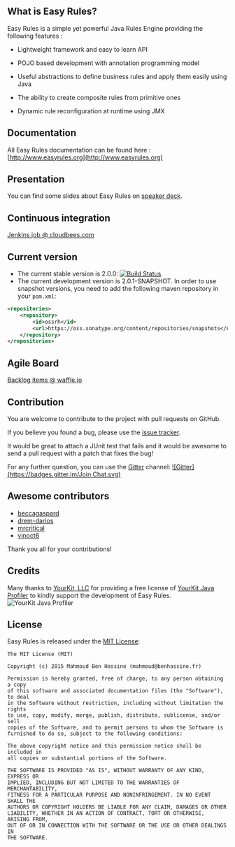 ## What is Easy Rules?

Easy Rules is a simple yet powerful Java Rules Engine providing the following features :

 * Lightweight framework and easy to learn API

 * POJO based development with annotation programming model

 * Useful abstractions to define business rules and apply them easily using Java

 * The ability to create composite rules from primitive ones

 * Dynamic rule reconfiguration at runtime using JMX

## Documentation

All Easy Rules documentation can be found here : [http://www.easyrules.org](http://www.easyrules.org)

## Presentation

You can find some slides about Easy Rules on [speaker deck](https://speakerdeck.com/benas/easy-rules).

## Continuous integration
[Jenkins job @ cloudbees.com](https://buildhive.cloudbees.com/job/benas/job/easy-rules/)

## Current version

* The current stable version is 2.0.0: [![Build Status](https://buildhive.cloudbees.com/job/benas/job/easy-rules/badge/icon)](https://buildhive.cloudbees.com/job/benas/job/easy-rules/)
* The current development version is 2.0.1-SNAPSHOT. In order to use snapshot versions, you need to add the following maven repository in your `pom.xml`:

```xml
<repositories>
    <repository>
        <id>ossrh</id>
        <url>https://oss.sonatype.org/content/repositories/snapshots</url>
    </repository>
</repositories>
```

## Agile Board
[Backlog items @ waffle.io](https://waffle.io/benas/easy-rules)

## Contribution

You are welcome to contribute to the project with pull requests on GitHub.

If you believe you found a bug, please use the [issue tracker](https://github.com/benas/easy-rules/issues).

It would be great to attach a JUnit test that fails and it would be awesome to send a pull request with a patch that fixes the bug!

For any further question, you can use the [Gitter](https://gitter.im/benas/easy-rules) channel: [![Gitter](https://badges.gitter.im/Join Chat.svg)](https://gitter.im/benas/easy-rules?utm_source=badge&utm_medium=badge&utm_campaign=pr-badge&utm_content=badge)

## Awesome contributors

* [beccagaspard](https://github.com/beccagaspard)
* [drem-darios](https://github.com/drem-darios)
* [mrcritical](https://github.com/mrcritical)
* [vinoct6](https://github.com/vinoct6)

Thank you all for your contributions!

## Credits

Many thanks to [YourKit, LLC](https://www.yourkit.com/) for providing a free license of [YourKit Java Profiler](https://www.yourkit.com/java/profiler/index.jsp) to kindly support the development of Easy Rules.
![YourKit Java Profiler](https://www.yourkit.com/images/yklogo.png)

## License
Easy Rules is released under the [MIT License](http://opensource.org/licenses/mit-license.php/):

```
The MIT License (MIT)

Copyright (c) 2015 Mahmoud Ben Hassine (mahmoud@benhassine.fr)

Permission is hereby granted, free of charge, to any person obtaining a copy
of this software and associated documentation files (the "Software"), to deal
in the Software without restriction, including without limitation the rights
to use, copy, modify, merge, publish, distribute, sublicense, and/or sell
copies of the Software, and to permit persons to whom the Software is
furnished to do so, subject to the following conditions:

The above copyright notice and this permission notice shall be included in
all copies or substantial portions of the Software.

THE SOFTWARE IS PROVIDED "AS IS", WITHOUT WARRANTY OF ANY KIND, EXPRESS OR
IMPLIED, INCLUDING BUT NOT LIMITED TO THE WARRANTIES OF MERCHANTABILITY,
FITNESS FOR A PARTICULAR PURPOSE AND NONINFRINGEMENT. IN NO EVENT SHALL THE
AUTHORS OR COPYRIGHT HOLDERS BE LIABLE FOR ANY CLAIM, DAMAGES OR OTHER
LIABILITY, WHETHER IN AN ACTION OF CONTRACT, TORT OR OTHERWISE, ARISING FROM,
OUT OF OR IN CONNECTION WITH THE SOFTWARE OR THE USE OR OTHER DEALINGS IN
THE SOFTWARE.
```

